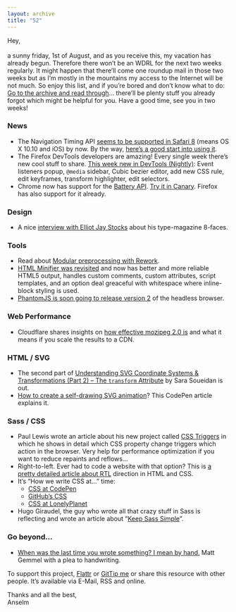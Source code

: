 ```yaml
---
layout: archive
title: "52"
---
```


Hey,<br>
<br>
a sunny friday, 1st of August, and as you receive this, my vacation has already begun. Therefore there won’t be an WDRL for the next two weeks regularly. It might happen that there’ll come one roundup mail in those two weeks but as I’m mostly in the mountains my access to the Internet will be not much. So enjoy this list, and if you’re bored and don’t know what to do: [Go to the archive and read through](http://wdrl.info/archive/)… there’ll be plenty stuff you already forgot which might be helpful for you. Have a good time, see you in two weeks!

### News

- The Navigation Timing API [seems to be supported in Safari 8](http://blog.catchpoint.com/2014/07/25/navigation-timing-safari/) (means OS X 10.10 and iOS) by now. By the way, [here’s a good start into using it](http://www.sitepoint.com/introduction-resource-timing-api/).
- The Firefox DevTools developers are amazing! Every single week there’s new cool stuff to share. [This week new in DevTools (Nightly)](https://hacks.mozilla.org/2014/07/event-listeners-popup-media-sidebar-cubic-bezier-editor-more-firefox-developer-tools-episode-33/): Event listeners popup, `@media` sidebar, Cubic bezier editor, add new CSS rule, edit keyframes, transform highlighter, edit selectors.
- Chrome now has support for the [Battery API](http://src.chromium.org/viewvc/chrome?view=revision&revision=286562). [Try it in Canary](http://jsbin.com/battery-status-diagnostics/31/edit). Firefox has also support for it already.

### Design

- A nice [interview with Elliot Jay Stocks](http://mediatemple.net/blog/news/8-faces-a-retroscpetive-with-elliot-jay-stocks/) about his type-magazine 8-faces.

### Tools

- Read about [Modular preprocessing with Rework](http://tjholowaychuk.tumblr.com/post/44267035203/modular-css-preprocessing-with-rework).
- [HTML Minifier was revisited](http://perfectionkills.com/html-minifier-revisited/) and now has better and more reliable HTML5 output, handles custom comments, custom attributes, script templates, and an option deal greaceful with whitespace where inline-block styling is used.
- [PhantomJS is soon going to release version 2](http://ariya.ofilabs.com/2014/07/towards-phantomjs-2.html) of the headless browser.

### Web Performance

- Cloudflare shares insights on [how effective mozjpeg 2.0 is](http://blog.cloudflare.com/experimenting-with-mozjpeg-2-0) and what it means if you scale the results to a CDN.

### HTML / SVG

- The second part of [Understanding SVG Coordinate Systems & Transformations (Part 2) – The `transform` Attribute](http://sarasoueidan.com/blog/svg-transformations/) by Sara Soueidan is out.
- [How to create a self-drawing SVG animation](http://codepen.io/MyXoToD/blog/howto-self-drawing-svg-animation)? This CodePen article explains it.

### Sass / CSS

- Paul Lewis wrote an article about his new project called [CSS Triggers](http://aerotwist.com/blog/css-triggers/) in which he shows in detail which CSS property change triggers which action in the browser. Very help for performance optimization if you want to reduce repaints and reflows…
- Right-to-left. Ever had to code a website with that option? This is [a pretty detailed article about RTL](http://alfy.me/2014/07/26/lets-talk-about-rtl.html) direction in HTML and CSS.
- It’s “How we write CSS at…” time:
	- [CSS at CodePen](http://codepen.io/chriscoyier/blog/codepens-css)
	- [GitHub’s CSS](http://markdotto.com/2014/07/23/githubs-css/)
	- [CSS at LonelyPlanet](http://ianfeather.co.uk/css-at-lonely-planet/)
- Hugo Giraudel, the guy who wrote all that crazy stuff in Sass is reflecting and wrote an article about “[Keep Sass Simple](http://www.sitepoint.com/keep-sass-simple/)”.

### Go beyond…

- [When was the last time you wrote something? I mean by hand.](http://mattgemmell.com/handwriting/) Matt Gemmel with a plea to handwriting.


To support this project, [Flattr](http://goo.gl/dDWsTF) or [GitTip me](http://goo.gl/cnqtOc) or share this resource with other people. It’s available via E-Mail, RSS and online.

Thanks and all the best,<br>
Anselm
